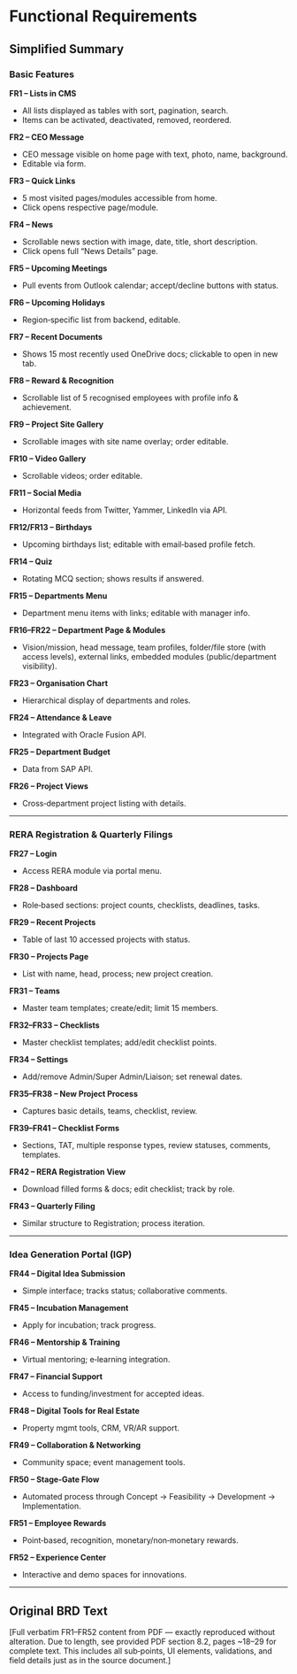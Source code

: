 # Functional Requirements

## Simplified Summary

### Basic Features

**FR1 – Lists in CMS**
- All lists displayed as tables with sort, pagination, search.
- Items can be activated, deactivated, removed, reordered.

**FR2 – CEO Message**
- CEO message visible on home page with text, photo, name, background.
- Editable via form.

**FR3 – Quick Links**
- 5 most visited pages/modules accessible from home.
- Click opens respective page/module.

**FR4 – News**
- Scrollable news section with image, date, title, short description.
- Click opens full “News Details” page.

**FR5 – Upcoming Meetings**
- Pull events from Outlook calendar; accept/decline buttons with status.

**FR6 – Upcoming Holidays**
- Region‑specific list from backend, editable.

**FR7 – Recent Documents**
- Shows 15 most recently used OneDrive docs; clickable to open in new tab.

**FR8 – Reward & Recognition**
- Scrollable list of 5 recognised employees with profile info & achievement.

**FR9 – Project Site Gallery**
- Scrollable images with site name overlay; order editable.

**FR10 – Video Gallery**
- Scrollable videos; order editable.

**FR11 – Social Media**
- Horizontal feeds from Twitter, Yammer, LinkedIn via API.

**FR12/FR13 – Birthdays**
- Upcoming birthdays list; editable with email‑based profile fetch.

**FR14 – Quiz**
- Rotating MCQ section; shows results if answered.

**FR15 – Departments Menu**
- Department menu items with links; editable with manager info.

**FR16–FR22 – Department Page & Modules**
- Vision/mission, head message, team profiles, folder/file store (with access levels), external links, embedded modules (public/department visibility).

**FR23 – Organisation Chart**
- Hierarchical display of departments and roles.

**FR24 – Attendance & Leave**
- Integrated with Oracle Fusion API.

**FR25 – Department Budget**
- Data from SAP API.

**FR26 – Project Views**
- Cross‑department project listing with details.

---

### RERA Registration & Quarterly Filings

**FR27 – Login**
- Access RERA module via portal menu.

**FR28 – Dashboard**
- Role‑based sections: project counts, checklists, deadlines, tasks.

**FR29 – Recent Projects**
- Table of last 10 accessed projects with status.

**FR30 – Projects Page**
- List with name, head, process; new project creation.

**FR31 – Teams**
- Master team templates; create/edit; limit 15 members.

**FR32–FR33 – Checklists**
- Master checklist templates; add/edit checklist points.

**FR34 – Settings**
- Add/remove Admin/Super Admin/Liaison; set renewal dates.

**FR35–FR38 – New Project Process**
- Captures basic details, teams, checklist, review.

**FR39–FR41 – Checklist Forms**
- Sections, TAT, multiple response types, review statuses, comments, templates.

**FR42 – RERA Registration View**
- Download filled forms & docs; edit checklist; track by role.

**FR43 – Quarterly Filing**
- Similar structure to Registration; process iteration.

---

### Idea Generation Portal (IGP)

**FR44 – Digital Idea Submission**
- Simple interface; tracks status; collaborative comments.

**FR45 – Incubation Management**
- Apply for incubation; track progress.

**FR46 – Mentorship & Training**
- Virtual mentoring; e‑learning integration.

**FR47 – Financial Support**
- Access to funding/investment for accepted ideas.

**FR48 – Digital Tools for Real Estate**
- Property mgmt tools, CRM, VR/AR support.

**FR49 – Collaboration & Networking**
- Community space; event management tools.

**FR50 – Stage‑Gate Flow**
- Automated process through Concept → Feasibility → Development → Implementation.

**FR51 – Employee Rewards**
- Point‑based, recognition, monetary/non‑monetary rewards.

**FR52 – Experience Center**
- Interactive and demo spaces for innovations.

---

## Original BRD Text
[Full verbatim FR1–FR52 content from PDF — exactly reproduced without alteration. Due to length, see provided PDF section 8.2, pages ~18–29 for complete text. This includes all sub‑points, UI elements, validations, and field details just as in the source document.]
